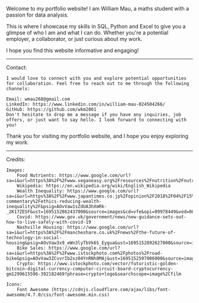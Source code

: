 Welcome to my portfolio website! I am William Mau, a maths student with a passion for data analysis. 

This is where I showcase my skills in SQL, Python and Excel to give you a glimpse of who I am and what I can do. Whether you're a potential employer, a collaborator, or just curious about my work.

I hope you find this website informative and engaging!

-----------------------------------------------------------

Contact:

	I would love to connect with you and explore potential opportunities for collaboration. Feel free to reach out to me through the following channels:

	Email: wmau268@gmail.com
	LinkedIn: https://www.linkedin.com/in/william-mau-024504266/
	GitHub: https://github.com/wkm2001
	Don't hesitate to drop me a message if you have any inquiries, job offers, or just want to say hello. I look forward to connecting with you!

Thank you for visiting my portfolio website, and I hope you enjoy exploring my work.

-----------------------------------------------------------

Credits:

	Images:
		Food Nutrients: https://www.google.com/url?sa=i&url=https%3A%2F%2Fwww.veganeasy.org%2Fresources%2Fnutrition%2Fnutrition123%2F&psig=AOvVaw2c1hydqaSpHIjDhFO_EfJc&ust=1695152925615000&source=images&cd=vfe&opi=89978449&ved=0CA8QjRxqFwoTCNiDmPL2tIEDFQAAAAAdAAAAABAF
    	Wikipedia: https://en.wikipedia.org/wiki/English_Wikipedia
    	Wealth Inequality: https://www.google.com/url?sa=i&url=https%3A%2F%2Fwww.japantimes.co.jp%2Fopinion%2F2018%2F04%2F15%2Fcommentary%2Fworld-commentary%2Fethics-reducing-wealth-inequality%2F&psig=AOvVaw1sZdUA3hXmRk-_2K17ZESF&ust=1695152862437000&source=images&cd=vfe&opi=89978449&ved=0CA8QjRxqFwoTCOiz_9P2tIEDFQAAAAAdAAAAABAJ
    	Covid: https://www.gov.uk/government/news/new-guidance-sets-out-how-to-live-safely-with-covid-19
    	Nashville Housing: https://www.google.com/url?sa=i&url=https%3A%2F%2Fmancheshare.co.uk%2Fnews%2Fthe-future-of-technology-in-social-housing&psig=AOvVaw3x9_eWn3lyTbVk6S_Eygua&ust=1695152892627000&source=images&cd=vfe&opi=89978449&ved=0CA8QjRxqFwoTCNjIseL2tIEDFQAAAAAdAAAAABAE
		Bike Sales: https://www.google.com/url?sa=i&url=https%3A%2F%2Fwww.istockphoto.com%2Fphotos%2Froad-bike&psig=AOvVaw3ZCvvrIb2xz04YnRNh8MAj&ust=1695152597006000&source=images&cd=vfe&opi=89978449&ved=0CA8QjRxqFwoTCICz1tX1tIEDFQAAAAAdAAAAABAE
		Crypto: https://www.istockphoto.com/vector/futuristic-golden-bitcoin-digital-currency-computer-circuit-board-cryptocurrency-gm1299615596-392182469?phrase=crypto+logo&searchscope=image%2Cfilm
		
	Icons:
		Font Awesome (https://cdnjs.cloudflare.com/ajax/libs/font-awesome/4.7.0/css/font-awesome.min.css)
